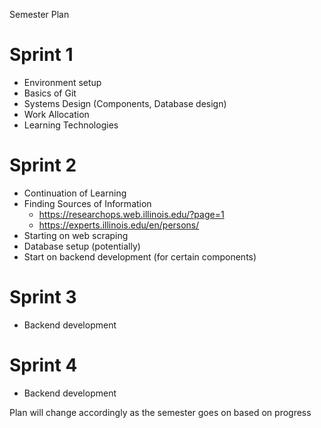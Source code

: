 Semester Plan

# Sprint 1
* Environment setup
* Basics of Git
* Systems Design (Components, Database design)
* Work Allocation
* Learning Technologies

# Sprint 2
* Continuation of Learning
* Finding Sources of Information
  - https://researchops.web.illinois.edu/?page=1
  - https://experts.illinois.edu/en/persons/
* Starting on web scraping
* Database setup (potentially)
* Start on backend development (for certain components)

# Sprint 3
* Backend development

# Sprint 4
* Backend development

Plan will change accordingly as the semester goes on based on progress
